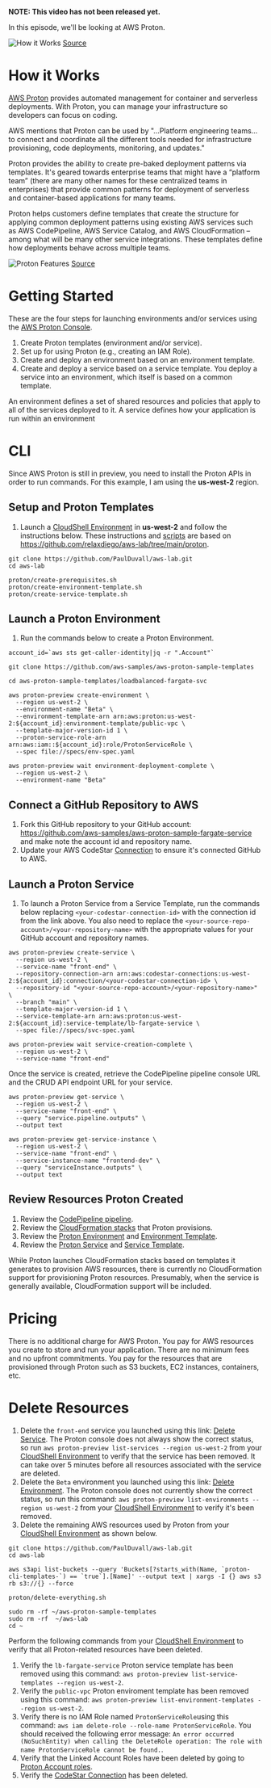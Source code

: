 **NOTE: This video has not been released yet.**

In this episode, we'll be looking at AWS Proton.

![How it Works](https://github.com/PaulDuvall/aws-5-mins/blob/main/_img/proton-how-it-works.png) [Source](https://aws.amazon.com/proton/)

# How it Works
[AWS Proton](https://aws.amazon.com/proton/) provides automated management for container and serverless deployments. With Proton, you can manage your infrastructure so developers can focus on coding.

AWS mentions that Proton can be used by "…Platform engineering teams…to connect and coordinate all the different tools needed for infrastructure provisioning, code deployments, monitoring, and updates."

Proton provides the ability to create pre-baked deployment patterns via templates. It's geared towards enterprise teams that might have a “platform team” (there are many other names for these centralized teams in enterprises) that provide common patterns for deployment of serverless and container-based applications for many teams. 

Proton helps customers define templates that create the structure for applying common deployment patterns using existing AWS services such as AWS CodePipeline, AWS Service Catalog, and AWS CloudFormation – among what will be many other service integrations. These templates define how deployments behave across multiple teams. 

![Proton Features](https://github.com/PaulDuvall/aws-5-mins/blob/main/_img/proton-features.png) [Source](https://virtual.awsevents.com/media/1_4y7w5alh)

# Getting Started
These are the four steps for launching environments and/or services using the [AWS Proton Console](https://console.aws.amazon.com/proton/).

1. Create Proton templates (environment and/or service).
1. Set up for using Proton (e.g., creating an IAM Role).
1. Create and deploy an environment based on an environment template.
1. Create and deploy a service based on a service template. You deploy a service into an environment, which itself is based on a common template. 

An environment defines a set of shared resources and policies that apply to all of the services deployed to it. A service defines how your application is run within an environment

# CLI
Since AWS Proton is still in preview, you need to install the Proton APIs in order to run commands. For this example, I am using the **us-west-2** region. 

## Setup and Proton Templates
1. Launch a [CloudShell Environment](https://us-west-2.console.aws.amazon.com/cloudshell/home?region=us-west-2) in **us-west-2** and follow the instructions below. These instructions and [scripts](https://github.com/PaulDuvall/aws-lab/tree/main/proton) are based on https://github.com/relaxdiego/aws-lab/tree/main/proton. 

```
git clone https://github.com/PaulDuvall/aws-lab.git
cd aws-lab

proton/create-prerequisites.sh
proton/create-environment-template.sh
proton/create-service-template.sh

```
## Launch a Proton Environment

1. Run the commands below to create a Proton Environment.

```
account_id=`aws sts get-caller-identity|jq -r ".Account"`

git clone https://github.com/aws-samples/aws-proton-sample-templates

cd aws-proton-sample-templates/loadbalanced-fargate-svc

aws proton-preview create-environment \
  --region us-west-2 \
  --environment-name "Beta" \
  --environment-template-arn arn:aws:proton:us-west-2:${account_id}:environment-template/public-vpc \
  --template-major-version-id 1 \
  --proton-service-role-arn arn:aws:iam::${account_id}:role/ProtonServiceRole \
  --spec file://specs/env-spec.yaml
  
aws proton-preview wait environment-deployment-complete \
  --region us-west-2 \
  --environment-name "Beta"

```

## Connect a GitHub Repository to AWS

1. Fork this GitHub repository to your GitHub account: https://github.com/aws-samples/aws-proton-sample-fargate-service and make note the account id and repository name.
1. Update your AWS CodeStar [Connection](https://us-west-2.console.aws.amazon.com/codesuite/settings/connections?region=us-west-2) to ensure it's connected GitHub to AWS.

## Launch a Proton Service

1. To launch a Proton Service from a Service Template, run the commands below replacing `<your-codestar-connection-id>` with the connection id from the link above. You also need to replace the `<your-source-repo-account>/<your-repository-name>` with the appropriate values for your GitHub account and repository names.

```
aws proton-preview create-service \
  --region us-west-2 \
  --service-name "front-end" \
  --repository-connection-arn arn:aws:codestar-connections:us-west-2:${account_id}:connection/<your-codestar-connection-id> \
  --repository-id "<your-source-repo-account>/<your-repository-name>" \
  --branch "main" \
  --template-major-version-id 1 \
  --service-template-arn arn:aws:proton:us-west-2:${account_id}:service-template/lb-fargate-service \
  --spec file://specs/svc-spec.yaml
  
aws proton-preview wait service-creation-complete \
  --region us-west-2 \
  --service-name "front-end"

```

Once the service is created, retrieve the CodePipeline pipeline console URL and the CRUD API endpoint URL for your service.

```
aws proton-preview get-service \
  --region us-west-2 \
  --service-name "front-end" \
  --query "service.pipeline.outputs" \
  --output text

aws proton-preview get-service-instance \
  --region us-west-2 \
  --service-name "front-end" \
  --service-instance-name "frontend-dev" \
  --query "serviceInstance.outputs" \
  --output text

```

## Review Resources Proton Created

1. Review the [CodePipeline pipeline](https://us-west-2.console.aws.amazon.com/codesuite/codepipeline/pipelines?region=us-west-2).
1. Review the [CloudFormation stacks](https://us-west-2.console.aws.amazon.com/cloudformation/home?region=us-west-2#/stacks?filteringText=proton&filteringStatus=active&viewNested=true&hideStacks=false&stackId=) that Proton provisions. 
1. Review the [Proton Environment](https://us-west-2.console.aws.amazon.com/proton/home?region=us-west-2#/environments/detail/Beta) and [Environment Template](https://us-west-2.console.aws.amazon.com/proton/home?region=us-west-2#/templates/environments/detail/public-vpc).
1. Review the [Proton Service](https://us-west-2.console.aws.amazon.com/proton/home?region=us-west-2#/services/detail/front-end) and [Service Template](https://us-west-2.console.aws.amazon.com/proton/home?region=us-west-2#/templates/services/detail/lb-fargate-service).

While Proton launches CloudFormation stacks based on templates it generates to provision AWS resources, there is currently no CloudFormation support for provisioning Proton resources. Presumably, when the service is generally available, CloudFormation support will be included.

# Pricing
There is no additional charge for AWS Proton. You pay for AWS resources you create to store and run your application. There are no minimum fees and no upfront commitments. You pay for the resources that are provisioned through Proton such as S3 buckets, EC2 instances, containers, etc. 

# Delete Resources

1. Delete the `front-end` service you launched using this link: [Delete Service](https://us-west-2.console.aws.amazon.com/proton/home?region=us-west-2#/services/detail/front-end). The Proton console does not always show the correct status, so run `aws proton-preview list-services --region us-west-2` from your [CloudShell Environment](https://us-west-2.console.aws.amazon.com/cloudshell/home?region=us-west-2) to verify that the service has been removed. It can take over 5 minutes before all resources associated with the service are deleted.  
1. Delete the `Beta` environment you launched using this link: [Delete Environment](https://us-west-2.console.aws.amazon.com/proton/home?region=us-west-2#/environments/detail/Beta). The Proton console does not currently show the correct status, so run this command: `aws proton-preview list-environments --region us-west-2` from your [CloudShell Environment](https://us-west-2.console.aws.amazon.com/cloudshell/home?region=us-west-2) to verify it's been removed. 
1. Delete the remaining AWS resources used by Proton from your [CloudShell Environment](https://us-west-2.console.aws.amazon.com/cloudshell/home?region=us-west-2) as shown below. 
```
git clone https://github.com/PaulDuvall/aws-lab.git
cd aws-lab

aws s3api list-buckets --query 'Buckets[?starts_with(Name, `proton-cli-templates-`) == `true`].[Name]' --output text | xargs -I {} aws s3 rb s3://{} --force

proton/delete-everything.sh

sudo rm -rf ~/aws-proton-sample-templates
sudo rm -rf  ~/aws-lab
cd ~
```
Perform the following commands from your [CloudShell Environment](https://us-west-2.console.aws.amazon.com/cloudshell/home?region=us-west-2) to verify that all Proton-related resources have been deleted.

1. Verify the `lb-fargate-service` Proton service template has been removed using this command: `aws proton-preview list-service-templates --region us-west-2`.
1. Verify the `public-vpc` Proton enviroment template has been removed using this command: `aws proton-preview list-environment-templates --region us-west-2`.
1. Verify there is no IAM Role named `ProtonServiceRole`using this command: `aws iam delete-role --role-name ProtonServiceRole`. You should received the following error message: `An error occurred (NoSuchEntity) when calling the DeleteRole operation: The role with name ProtonServiceRole cannot be found.`.
1. Verify that the Linked Account Roles have been deleted by going to [Proton Account roles](https://us-west-2.console.aws.amazon.com/proton/home?region=us-west-2#/settings/roles).
1. Verify the [CodeStar Connection](https://us-west-2.console.aws.amazon.com/codesuite/settings/connections?region=us-west-2) has been deleted. 